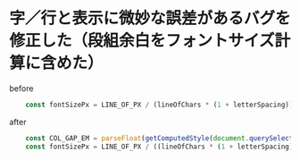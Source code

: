# 字／行と表示に微妙な誤差があるバグを修正した（段組余白をフォントサイズ計算に含めた）

before
```javascript
    const fontSizePx = LINE_OF_PX / (lineOfChars * (1 + letterSpacing));
```
after
```javascript
    const COL_GAP_EM = parseFloat(getComputedStyle(document.querySelector(':root')).getPropertyValue('--column-gap-em'));
    const fontSizePx = LINE_OF_PX / ((lineOfChars * (1 + letterSpacing)) + (COL_GAP_EM / 2));
```


